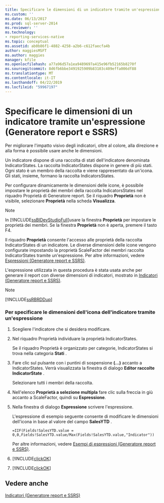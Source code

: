```yaml
---
title: Specificare le dimensioni di un indicatore tramite un'espressione (Generatore report e SSRS) | Microsoft Docs
ms.custom: ''
ms.date: 06/13/2017
ms.prod: sql-server-2014
ms.reviewer: ''
ms.technology:
- reporting-services-native
ms.topic: conceptual
ms.assetid: ab0b86f1-4882-4258-a2b6-c612faecfa4b
author: maggiesMSFT
ms.author: maggies
manager: kfile
ms.openlocfilehash: a77a96d57a1ea9489697a415e96fb52165b8270f
ms.sourcegitcommit: 8d6fb6bbe3491925909b83103c409effa006df88
ms.translationtype: MT
ms.contentlocale: it-IT
ms.lasthandoff: 04/22/2019
ms.locfileid: "59967197"
---
```

# <a name="specify-the-size-of-an-indicator-using-an-expression-report-builder-and-ssrs"></a>Specificare le dimensioni di un indicatore tramite un'espressione (Generatore report e SSRS)
  Per migliorare l'impatto visivo degli indicatori, oltre al colore, alla direzione e alla forma è possibile usare anche le dimensioni.  
  
 Un indicatore dispone di una raccolta di stati dell'indicatore denominata IndicatorStates. La raccolta IndicatorStates dispone in genere di più stati. Ogni stato è un membro della raccolta e viene rappresentato da un'icona. Gli stati, insieme, formano la raccolta IndicatorsStates.  
  
 Per configurare dinamicamente le dimensioni delle icone, è possibile impostare le proprietà dei membri della raccolta IndicatorsStates nel riquadro Proprietà di Generatore report. Se il riquadro **Proprietà** non è visibile, selezionare **Proprietà** nella scheda **Visualizza**.  
  
> [!NOTE]  
>  In [!INCLUDE[ssBIDevStudioFull](../../includes/ssbidevstudiofull-md.md)]usare la finestra **Proprietà** per impostare le proprietà dei membri. Se la finestra **Proprietà** non è aperta, premere il tasto F4.  
  
 Il riquadro **Proprietà** consente l'accesso alle proprietà della raccolta IndicatorStates di un indicatore. Le diverse dimensioni delle icone vengono configurate impostando la proprietà ScaleFactor dei membri raccolta IndicatorStates tramite un'espressione. Per altre informazioni, vedere [Espressioni &#40;Generatore report e SSRS&#41;](expressions-report-builder-and-ssrs.md).  
  
 L'espressione utilizzata in questa procedura è stata usata anche per generare il report con diverse dimensioni di indicatori, mostrato in [Indicatori &#40;Generatore report e SSRS&#41;](indicators-report-builder-and-ssrs.md).  
  
> [!NOTE]  
>  [!INCLUDE[ssRBRDDup](../../includes/ssrbrddup-md.md)]  
  
### <a name="to-specify-the-indicator-icon-size-using-an-expression"></a>Per specificare le dimensioni dell'icona dell'indicatore tramite un'espressione  
  
1.  Scegliere l'indicatore che si desidera modificare.  
  
2.  Nel riquadro Proprietà individuare la proprietà IndicatorStates.  
  
     Se il riquadro Proprietà è organizzato per categorie, IndicatorStates si trova nella categoria **Stati** .  
  
3.  Fare clic sul pulsante con i puntini di sospensione **(...)** accanto a IndicatorStates. Verrà visualizzata la finestra di dialogo **Editor raccolte IndicatorState** .  
  
     Selezionare tutti i membri della raccolta.  
  
4.  Nell'elenco **Proprietà a selezione multipla** fare clic sulla freccia in giù accanto a ScaleFactor, quindi su **Espressione**.  
  
5.  Nella finestra di dialogo **Espressione** scrivere l'espressione.  
  
     L'espressione di esempio seguente consente di modificare le dimensioni dell'icona in base al valore del campo **SalesYTD** .  
  
     `=IIF(Fields!SalesYTD.value = 0,0,Fields!SalesYTD.value/Max(Fields!SalesYTD.value,"Indicator"))`  
  
     Per altre informazioni, vedere [Esempi di espressioni &#40;Generatore report e SSRS&#41;](expression-examples-report-builder-and-ssrs.md).  
  
6.  [!INCLUDE[clickOK](../../includes/clickok-md.md)]  
  
7.  [!INCLUDE[clickOK](../../includes/clickok-md.md)]  
  
## <a name="see-also"></a>Vedere anche  
 [Indicatori &#40;Generatore report e SSRS&#41;](indicators-report-builder-and-ssrs.md)  
  
  
